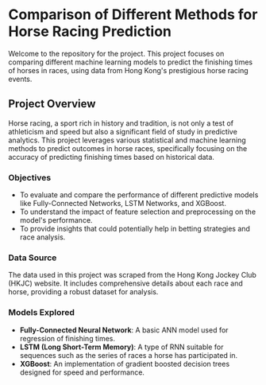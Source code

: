 # Comparison of Different Methods for Horse Racing Prediction

Welcome to the repository for the project. This project focuses on comparing different machine learning models to predict the finishing times of horses in races, using data from Hong Kong's prestigious horse racing events.

## Project Overview

Horse racing, a sport rich in history and tradition, is not only a test of athleticism and speed but also a significant field of study in predictive analytics. This project leverages various statistical and machine learning methods to predict outcomes in horse races, specifically focusing on the accuracy of predicting finishing times based on historical data.

### Objectives

- To evaluate and compare the performance of different predictive models like Fully-Connected Networks, LSTM Networks, and XGBoost.
- To understand the impact of feature selection and preprocessing on the model's performance.
- To provide insights that could potentially help in betting strategies and race analysis.

### Data Source

The data used in this project was scraped from the Hong Kong Jockey Club (HKJC) website. It includes comprehensive details about each race and horse, providing a robust dataset for analysis.

### Models Explored

- **Fully-Connected Neural Network**: A basic ANN model used for regression of finishing times.
- **LSTM (Long Short-Term Memory)**: A type of RNN suitable for sequences such as the series of races a horse has participated in.
- **XGBoost**: An implementation of gradient boosted decision trees designed for speed and performance.
